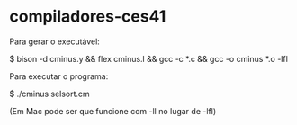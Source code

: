 # compiladores-ces41

Para gerar o executável:

$ bison -d cminus.y && flex cminus.l && gcc -c *.c && gcc -o cminus *.o -lfl

Para executar o programa:

$ ./cminus selsort.cm

(Em Mac pode ser que funcione com -ll no lugar de -lfl)